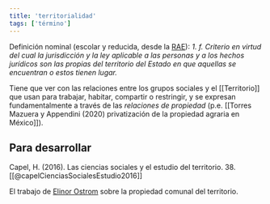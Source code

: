 ```yaml
---
title: 'territorialidad'
tags: ['término']
---
```


Definición nominal (escolar y reducida, desde la [RAE](https://dle.rae.es/territorialidad?m=form)): *1. f. Criterio en virtud del cual la jurisdicción y la ley aplicable a las personas y a los hechos jurídicos son las propias del territorio del Estado en que aquellas se encuentran o estos tienen lugar.*

Tiene que ver con las relaciones entre los grupos sociales y el [[Territorio]] que usan para trabajar, habitar, compartir o restringir, y se expresan fundamentalmente a través de las *relaciones de propiedad* (p.e. [[Torres Mazuera y Appendini (2020) privatización de la propiedad agraria en México]]).

## Para desarrollar

Capel, H. (2016). Las ciencias sociales y el estudio del territorio. 38. [[@capelCienciasSocialesEstudio2016]]

El trabajo de [Elinor Ostrom](https://es.wikipedia.org/wiki/Elinor_Ostrom) sobre la propiedad comunal del territorio.